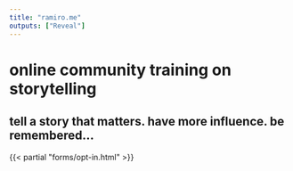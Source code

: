 ```yaml
---
title: "ramiro.me"
outputs: ["Reveal"]
---
```


# online community training on storytelling
## tell a story that matters. have more influence. be remembered...

{{< partial "forms/opt-in.html" >}}
